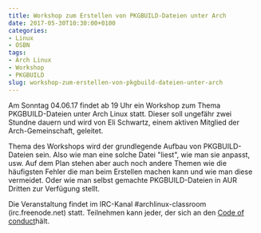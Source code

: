 ```yaml
---
title: Workshop zum Erstellen von PKGBUILD-Dateien unter Arch
date: 2017-05-30T10:30:00+0100
categories:
- Linux
- OSBN
tags:
- Arch Linux
- Workshop
- PKGBUILD
slug: workshop-zum-erstellen-von-pkgbuild-dateien-unter-arch
---
```

Am Sonntag 04.06.17 findet ab 19 Uhr ein Workshop zum Thema PKGBUILD-Dateien unter Arch Linux statt. Dieser soll ungefähr zwei Stundne dauern und wird von Eli Schwartz, einem aktiven Mitglied der Arch-Gemeinschaft, geleitet.

Thema des Workshops wird der grundlegende Aufbau von PKGBUILD-Dateien sein. Also wie man eine solche Datei "liest", wie man sie anpasst, usw. Auf dem Plan stehen aber auch noch andere Themen wie die häufigsten Fehler die man beim Erstellen machen kann und wie man diese vermeidet. Oder wie man selbst gemachte PKGBUILD-Dateien in AUR Dritten zur Verfügung stellt.

Die Veranstaltung findet im IRC-Kanal #archlinux-classroom (irc.freenode.net) statt. Teilnehmen kann jeder, der sich an den [Code of conduct](https://wiki.archlinux.org/index.php/Code_of_conduct)hält.
